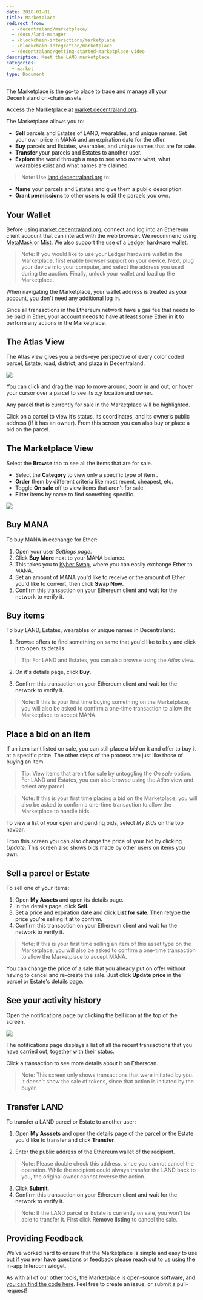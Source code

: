 ```yaml
---
date: 2018-01-01
title: Marketplace
redirect_from:
  - /decentraland/marketplace/
  - /docs/land-manager
  - /blockchain-interactions/marketplace
  - /blockchain-integration/marketplace
  - /decentraland/getting-started-marketplace-video
description: Meet the LAND marketplace
categories:
  - market
type: Document
---
```


The Marketplace is the go-to place to trade and manage all your Decentraland on-chain assets.

Access the Marketplace at [market.decentraland.org](https://market.decentraland.org/).

The Marketplace allows you to:

- **Sell** parcels and Estates of LAND, wearables, and unique names. Set your own price in MANA and an expiration date for the offer.
- **Buy** parcels and Estates, wearables, and unique names that are for sale.
- **Transfer** your parcels and Estates to another user.
- **Explore** the world through a map to see who owns what, what wearables exist and what names are claimed.

> Note: Use [land.decentraland.org](https://land.decentraland.org) to:

- **Name** your parcels and Estates and give them a public description.
- **Grant permissions** to other users to edit the parcels you own.

## Your Wallet

Before using [market.decentraland.org](https://market.decentraland.org), connect and log into an Ethereum client account that can interact with the web browser. We recommend using [MetaMask](https://metamask.io/) or [Mist](https://github.com/ethereum/mist). We also support the use of a [Ledger](https://www.ledgerwallet.com/) hardware wallet.

> Note: If you would like to use your Ledger hardware wallet in the Marketplace, first enable browser support on your device. Next, plug your device into your computer, and select the address you used during the auction. Finally, unlock your wallet and load up the Marketplace.

When navigating the Marketplace, your wallet address is treated as your account, you don't need any additional log in.

Since all transactions in the Ethereum network have a gas fee that needs to be paid in Ether, your account needs to have at least some Ether in it to perform any actions in the Marketplace.

## The Atlas View

The Atlas view gives you a bird’s-eye perspective of every color coded parcel, Estate, road, district, and plaza in Decentraland.

![](/images/media/market-atlas.png)

You can click and drag the map to move around, zoom in and out, or hover your cursor over a parcel to see its x,y location and owner.

Any parcel that is currently for sale in the Marketplace will be highlighted.

Click on a parcel to view it’s status, its coordinates, and its owner’s public address (if it has an owner). From this screen you can also buy or place a bid on the parcel.

## The Marketplace View

Select the **Browse** tab to see all the items that are for sale.

- Select the **Category** to view only a specific type of item .
- **Order** them by different criteria like most recent, cheapest, etc.
- Toggle **On sale** off to view items that aren't for sale.
- **Filter** items by name to find something specific.

![](/images/media/market-browse.png)

## Buy MANA

To buy MANA in exchange for Ether:

1. Open your user _Settings page_.
2. Click **Buy More** next to your MANA balance.
3. This takes you to [Kyber Swap](https://kyberswap.com/swap/eth-mana), where you can easily exchange Ether to MANA.
4. Set an amount of MANA you'd like to receive or the amount of Ether you'd like to convert, then click **Swap Now**.
5. Confirm this transaction on your Ethereum client and wait for the network to verify it.

## Buy items

To buy LAND, Estates, wearables or unique names in Decentraland:

1. Browse offers to find something on same that you'd like to buy and click it to open its details.

> Tip: For LAND and Estates, you can also browse using the _Atlas_ view.

2. On it's details page, click **Buy**.

3. Confirm this transaction on your Ethereum client and wait for the network to verify it.

> Note: If this is your first time buying something on the Marketplace, you will also be asked to confirm a one-time transaction to allow the Marketplace to accept MANA.

## Place a bid on an item

If an item isn't listed on sale, you can still place a _bid_ on it and offer to buy it at a specific price. The other steps of the process are just like those of buying an item.

> Tip: View items that aren't for sale by untoggling the _On sale_ option. For LAND and Estates, you can also browse using the _Atlas_ view and select any parcel.

> Note: If this is your first time placing a bid on the Marketplace, you will also be asked to confirm a one-time transaction to allow the Marketplace to handle bids.

To view a list of your open and pending bids, select _My Bids_ on the top navbar.

From this screen you can also change the price of your bid by clicking _Update_. This screen also shows bids made by other users on items you own.

## Sell a parcel or Estate

To sell one of your items:

1. Open **My Assets** and open its details page.
2. In the details page, click **Sell**.
3. Set a price and expiration date and click **List for sale**. Then retype the price you're selling it at to confirm.
4. Confirm this transaction on your Ethereum client and wait for the network to verify it.

> Note: If this is your first time selling an item of this asset type on the Marketplace, you will also be asked to confirm a one-time transaction to allow the Marketplace to accept MANA.

You can change the price of a sale that you already put on offer without having to cancel and re-create the sale. Just click **Update price** in the parcel or Estate's details page.

## See your activity history

Open the notifications page by clicking the bell icon at the top of the screen.

![](/images/media/marketplace_notifications.png)

The notifications page displays a list of all the recent transactions that you have carried out, together with their status.

Click a transaction to see more details about it on Etherscan.

> Note: This screen only shows transactions that were initiated by you. It doesn't show the sale of tokens, since that action is initiated by the buyer.

## Transfer LAND

To transfer a LAND parcel or Estate to another user:

1. Open **My Asssets** and open the details page of the parcel or the Estate you'd like to transfer and click **Transfer**.

2. Enter the public address of the Ethereum wallet of the recipient.

> Note: Please double check this address, since you cannot cancel the operation. While the recipient could always transfer the LAND back to you, the original owner cannot reverse the action.

3. Click **Submit**.
4. Confirm this transaction on your Ethereum client and wait for the network to verify it.

> Note: If the LAND parcel or Estate is currently on sale, you won't be able to transfer it. First click **Remove listing** to cancel the sale.

## Providing Feedback

We’ve worked hard to ensure that the Marketplace is simple and easy to use but if you ever have questions or feedback please reach out to us using the in-app Intercom widget.

As with all of our other tools, the Marketplace is open-source software, and [you can find the code here](https://github.com/decentraland/marketplace). Feel free to create an issue, or submit a pull-request!
